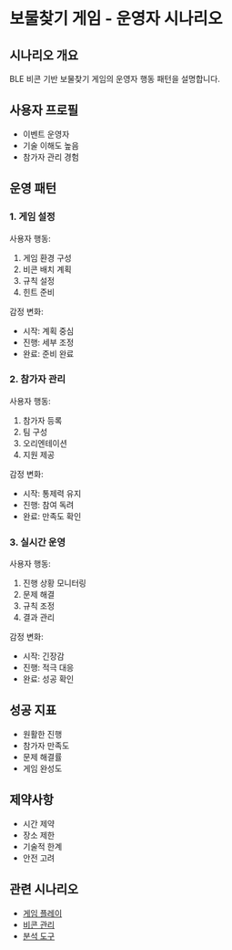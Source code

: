 # 보물찾기 게임 - 운영자 시나리오

## 시나리오 개요

BLE 비콘 기반 보물찾기 게임의 운영자 행동 패턴을 설명합니다.

## 사용자 프로필
- 이벤트 운영자
- 기술 이해도 높음
- 참가자 관리 경험

## 운영 패턴

### 1. 게임 설정
사용자 행동:
1. 게임 환경 구성
2. 비콘 배치 계획
3. 규칙 설정
4. 힌트 준비

감정 변화:
- 시작: 계획 중심
- 진행: 세부 조정
- 완료: 준비 완료

### 2. 참가자 관리
사용자 행동:
1. 참가자 등록
2. 팀 구성
3. 오리엔테이션
4. 지원 제공

감정 변화:
- 시작: 통제력 유지
- 진행: 참여 독려
- 완료: 만족도 확인

### 3. 실시간 운영
사용자 행동:
1. 진행 상황 모니터링
2. 문제 해결
3. 규칙 조정
4. 결과 관리

감정 변화:
- 시작: 긴장감
- 진행: 적극 대응
- 완료: 성공 확인

## 성공 지표
- 원활한 진행
- 참가자 만족도
- 문제 해결률
- 게임 완성도

## 제약사항
- 시간 제약
- 장소 제한
- 기술적 한계
- 안전 고려

## 관련 시나리오
- [게임 플레이](../player/gameplay.md)
- [비콘 관리](../../system-scenarios/beacon/configuration.md)
- [분석 도구](../../system-scenarios/game/analytics.md)

